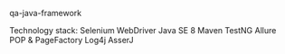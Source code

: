 qa-java-framework

Technology stack:
Selenium WebDriver
Java SE 8
Maven
TestNG
Allure
POP & PageFactory
Log4j
AsserJ
